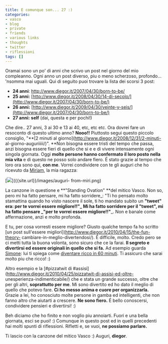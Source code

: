 ```yaml
---
title: E comunque son... 27 :)
categories:
- vasco
- blog
- private
- friends
- various links
- thoughts
- twitter
- riflessioni
tags: []
---
```

Oramai sono un po' di anni che scrivo un post nel giorno del mio compleanno.
Ogni anno un post diverso, piu o meno scherzoso, profondo... 'nsomma mai
uguali. Qui di seguito puoi trovare la lista dei scorsi 3 post:

  * **24 anni**: <http://www.diegor.it/2007/04/30/born-to-be/>
  * **25 anni:** [http://www.diegor.it/2008/04/30/14-di-secolo/](http://www.diegor.it/2007/04/30/born-to-be/)
  * **26 anni:** [http://www.diegor.it/2009/04/30/veinte-y-seis/](http://www.diegor.it/2007/04/30/born-to-be/)
  * **27 anni:** **self** (dai, questa e per pochi!)
  

  
Che dire.. 27 anni, 3 ai 30 e 13 ai 40, etc, etc etc. Ora dovrei fare un
resoconto di questo ultimo anno? **Nooo!!** Piuttosto segui questo piccolo
consiglio, "**[2 minuti al giorno](http://www.diegor.it/2008/12/31/2-minuti-
al-giorno-auguriiiii/)". **Non bisogna essere tristi del tempo che passa, anzi
bisogna essere fieri di quello che si e e di vivere intensamente ogni singola
giornata. Oggi **molte persone hanno confermato il loro posto nella mia vita**
e di questo ne posso solo andare fiero. É stato grazie al tempo che loro ora
sono qui, **con me**. Vorrei condividere con te gli auguri che ho ricevuto da
[Miriam](http://solomiri.blogspot.com), la mia ragazza:

[![]({{site.url}}/images/auguri-from-miri.png)]({{site.url}}/images/auguri-
from-miri.png)

La canzone in questione e **"Standing Ovation" **del mitico Vasco. Non so,
pero  mi ha fatto pensare, mi ha fatto sorridere_: "Ti ho pensato molto
stamattina quando ho visto nascere il sole, ti ho mandato subito un **"tweet"
**era: per te vorrei essere migliore!!"_ Mi ha fatto sorridere per il
**"tweet"**, mi ha fatto pensare _**"per te vorrei essere migliore!!"**_. Non
e banale come affermazione, anzi e molto profonda.

E tu, per cosa vorresti essere migliore? Giusto qualche tempo fa ho scritto
[un post sull'essere migliori](http://www.diegor.it/2010/04/15/the-fun-theory-
cambiare-in-meglio-divertendosi/). É difficile, molto. Credo pero se ci metti
tutta la buona volonta, sono sicuro che ce la farai. **Il segreto e divertirsi
ed essere originali in quello che si fa.** Ad esempio guarda
[Simone](http://www.brunozzi.it): lui ti spiega come [diventare ricco in 60
minuti](http://www.diegor.it/2010/04/02/goosmama-ricco-in-60-minuti/). Ti
assicuro che sarai molto piu che ricco! :)

Altro esempio e la [#pizzatwit di
#assisi](http://www.diegor.it/2010/04/25/pizzatwit-di-assisi-ed-oltre-
unesperienza-indimenticabile/) che e stata un grande successo, oltre che per
gli altri, **soprattutto per me**. Mi sono divertito ed ho dato il meglio di
quello che potevo fare. **Ci ho messo anima e cuore per organizzarla.** Grazie
a lei, ho conosciuto molte persone in gamba ed intelligenti, che non fanno
altro che aiutarti a crescere. **Ne sono fiero.** É bello conoscersi,
condividere pensieri e divertirsi! :)

Beh diciamo che ho finito e non voglio piu annoiarti. Fuori e una bella
giornata, esci se puoi! :) Comunque in questo post ed in quelli precedenti hai
molti spunti di riflessioni. Rifletti e, se vuoi, **ne possiamo parlare.**

Ti lascio con la canzone del  mitico Vasco :) Auguri, **diegor**.

